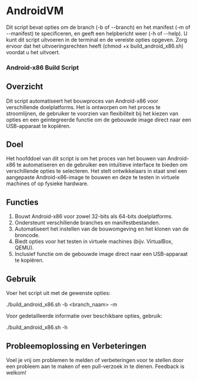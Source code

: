 # AndroidVM
Dit script bevat opties om de branch (-b of --branch) en het manifest (-m of --manifest) te specificeren, en geeft een helpbericht weer (-h of --help). U kunt dit script uitvoeren in de terminal en de vereiste opties opgeven. Zorg ervoor dat het uitvoeringsrechten heeft (chmod +x build_android_x86.sh) voordat u het uitvoert.

### Android-x86 Build Script

## Overzicht
Dit script automatiseert het bouwproces van Android-x86 voor verschillende doelplatforms. Het is ontworpen om het proces te stroomlijnen, de gebruiker te voorzien van flexibiliteit bij het kiezen van opties en een geïntegreerde functie om de gebouwde image direct naar een USB-apparaat te kopiëren.

## Doel

Het hoofddoel van dit script is om het proces van het bouwen van Android-x86 te automatiseren en de gebruiker een intuïtieve interface te bieden om verschillende opties te selecteren. Het stelt ontwikkelaars in staat snel een aangepaste Android-x86-image te bouwen en deze te testen in virtuele machines of op fysieke hardware.

## Functies
1. Bouwt Android-x86 voor zowel 32-bits als 64-bits doelplatforms.
2. Ondersteunt verschillende branches en manifestbestanden.
3. Automatiseert het instellen van de bouwomgeving en het klonen van de broncode.
4. Biedt opties voor het testen in virtuele machines (bijv. VirtualBox, QEMU).
5. Inclusief functie om de gebouwde image direct naar een USB-apparaat te kopiëren.

## Gebruik
Voer het script uit met de gewenste opties:

./build_android_x86.sh -b <branch_naam> -m <manifest>

Voor gedetailleerde informatie over beschikbare opties, gebruik:

./build_android_x86.sh -h

## Probleemoplossing en Verbeteringen
Voel je vrij om problemen te melden of verbeteringen voor te stellen door een probleem aan te maken of een pull-verzoek in te dienen. Feedback is welkom!